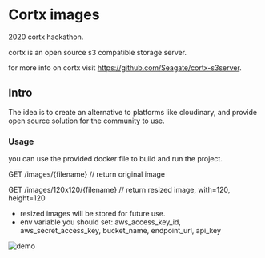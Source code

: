 # Cortx images

2020 cortx hackathon.

cortx is an open source s3 compatible storage server.

for more info on cortx visit https://github.com/Seagate/cortx-s3server.

## Intro

The idea is to create an alternative to platforms like cloudinary, and provide open source solution for the community to use.

### Usage

you can use the provided docker file to build and run the project.

GET /images/{filename} // return original image

GET /images/120x120/{filename} // return resized image, with=120, height=120

* resized images will be stored for future use.
* env variable you should set: aws_access_key_id, aws_secret_access_key, bucket_name, endpoint_url, api_key

![demo](https://github.com/niradler/cortx-images/static/demo.gif)
